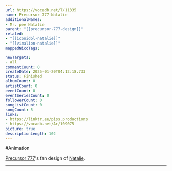 ```yaml
---
url: https://vocadb.net/T/11335
name: Precursor 777 Natalie
additionalNames: 
- Mr. pee Natalie
parent: "[[precursor-777-design]]"
related:
- "[[iconidol-natalie]]"
- "[[vimalion-natalie]]"
mappedNicoTags:

newTargets:
- all
commentCount: 0
createDate: 2025-01-20T04:12:18.733
status: Finished
albumCount: 0
artistCount: 0
eventCount: 0
eventSeriesCount: 0
followerCount: 0
songListCount: 0
songCount: 5
links: 
- https://linktr.ee/piss.productions
- https://vocadb.net/Ar/109075
picture: true
descriptionLength: 102
---
```


#Animation

[Precursor 777](https://vocadb.net/Ar/117308)'s fan design of [Natalie](https://vocadb.net/Ar/109075).

---

